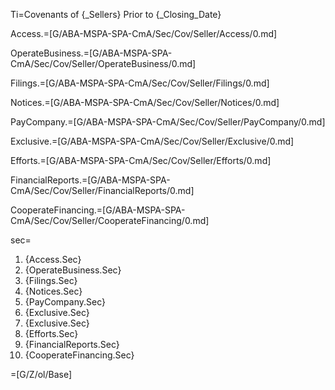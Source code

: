 Ti=Covenants of {_Sellers} Prior to {_Closing_Date}

Access.=[G/ABA-MSPA-SPA-CmA/Sec/Cov/Seller/Access/0.md]

OperateBusiness.=[G/ABA-MSPA-SPA-CmA/Sec/Cov/Seller/OperateBusiness/0.md]

Filings.=[G/ABA-MSPA-SPA-CmA/Sec/Cov/Seller/Filings/0.md]

Notices.=[G/ABA-MSPA-SPA-CmA/Sec/Cov/Seller/Notices/0.md]

PayCompany.=[G/ABA-MSPA-SPA-CmA/Sec/Cov/Seller/PayCompany/0.md]

Exclusive.=[G/ABA-MSPA-SPA-CmA/Sec/Cov/Seller/Exclusive/0.md]

Efforts.=[G/ABA-MSPA-SPA-CmA/Sec/Cov/Seller/Efforts/0.md]

FinancialReports.=[G/ABA-MSPA-SPA-CmA/Sec/Cov/Seller/FinancialReports/0.md]

CooperateFinancing.=[G/ABA-MSPA-SPA-CmA/Sec/Cov/Seller/CooperateFinancing/0.md]

sec=<ol><li>{Access.Sec}<li>{OperateBusiness.Sec}<li>{Filings.Sec}<li>{Notices.Sec}<li>{PayCompany.Sec}<li>{Exclusive.Sec}<li>{Exclusive.Sec}<li>{Efforts.Sec}<li>{FinancialReports.Sec}<li>{CooperateFinancing.Sec}</ol>

=[G/Z/ol/Base]
